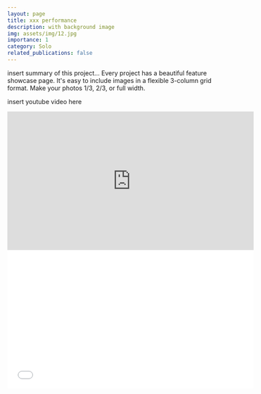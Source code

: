 ```yaml
---
layout: page
title: xxx performance
description: with background image
img: assets/img/12.jpg
importance: 1
category: Solo
related_publications: false
---
```


insert summary of this project...
Every project has a beautiful feature showcase page.
It's easy to include images in a flexible 3-column grid format.
Make your photos 1/3, 2/3, or full width.

insert youtube video here
<iframe width="560" height="315" src="https://www.youtube.com/embed/KLDZiwIFhEc" frameborder="0" allowfullscreen></iframe>

<iframe width="560" height="315" src="[https://www.youtube.com/embed/KLDZiwIFhEc](https://www.youtube.com/watch?v=jjLhMJ8XAVs&ab_channel=ZhenWang)" frameborder="0" allowfullscreen></iframe>



